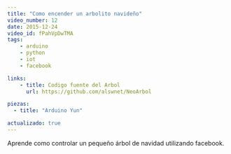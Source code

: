```yaml
---
title: "Como encender un arbolito navideño"
video_number: 12
date: 2015-12-24
video_id: fPahVpDwTMA
tags:
    - arduino
    - python
    - iot
    - facebook

links:
    - title: Codigo fuente del Arbol
      url: https://github.com/alswnet/NeoArbol

piezas:
  - title: "Arduino Yun"

actualizado: true
---
```


Aprende como controlar un pequeño árbol de navidad utilizando facebook.
